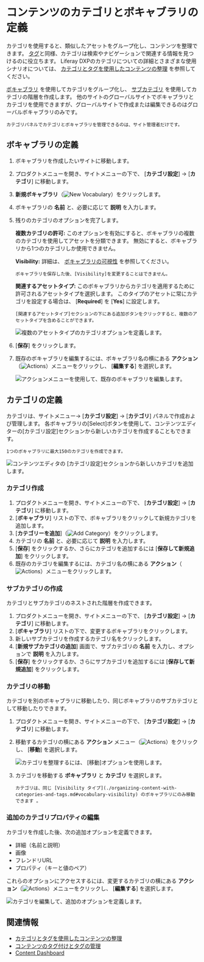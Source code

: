 # コンテンツのカテゴリとボキャブラリの定義

カテゴリを使用すると、類似したアセットをグループ化し、コンテンツを整理できます。 [タグ](./tagging-content-and-managing-tags.md)と同様、カテゴリは検索やナビゲーションで関連する情報を見つけるのに役立ちます。 Liferay DXPのカテゴリについての詳細とさまざまな使用シナリオについては、 [カテゴリとタグを使用したコンテンツの整理](organizing-content-with-categories-and-tags.md) を参照してください。

[ボキャブラリ](#defining-vocabularies) を使用してカテゴリをグループ化し、 [サブカテゴリ](#creating-subcategories) を使用してカテゴリの階層を作成します。 他のサイトのグローバルサイトでボキャブラリとカテゴリを使用できますが、グローバルサイトで作成または編集できるのはグローバルボキャブラリのみです。

```{note}
カテゴリパネルでカテゴリとボキャブラリを管理できるのは、サイト管理者だけです。
```

<a name="defining-vocabularies" />

## ボキャブラリの定義

1.  ボキャブラリを作成したいサイトに移動します。

2.  プロダクトメニューを開き、サイトメニューの下で、 [**カテゴリ設定**] → [**カテゴリ**] に移動します。

3. **新規ボキャブラリ**（![New Vocabulary](../../images/icon-plus.png)）をクリックします。

4.  ボキャブラリの **名前** と、必要に応じて **説明** を入力します。

5.  残りのカテゴリのオプションを完了します。

    **複数カテゴリの許可:** このオプションを有効にすると、ボキャブラリの複数のカテゴリを使用してアセットを分類できます。 無効にすると、ボキャブラリから1つのカテゴリしか使用できません。

    **Visibility:** 詳細は、 [ボキャブラリの可視性](./organizing-content-with-categories-and-tags.md#vocabulary-visibility) を参照してください。

    ```{important}
    ボキャブラリを保存した後、[Visibility]を変更することはできません。
    ```

    **関連するアセットタイプ:** このボキャブラリからカテゴリを適用するために許可されるアセットタイプを選択します。 このタイプのアセットに常にカテゴリを設定する場合は、 [**Required**] を [**Yes**] に設定します。

    ```{tip}
    [関連するアセットタイプ]セクションの下にある追加ボタンをクリックすると、複数のアセットタイプを含めることができます。
    ```

    ![複数のアセットタイプのカテゴリオプションを定義します。](./defining-categories-and-vocabularies-for-content/images/02.png)

6. [**保存**] をクリックします。

7.  既存のボキャブラリを編集するには、ボキャブラリ名の横にある **アクション**（![Actions](../../images/icon-actions.png)）メニューをクリックし、 [**編集する**] を選択します。

    ![アクションメニューを使用して、既存のボキャブラリを編集します。](./defining-categories-and-vocabularies-for-content/images/08.gif)

<a name="defining-categories" />

## カテゴリの定義

カテゴリは、サイトメニュー→ [**カテゴリ設定**] → [**カテゴリ**] パネルで作成および管理します。 各ボキャブラリの[Select]ボタンを使用して、コンテンツエディターの[カテゴリ設定]セクションから新しいカテゴリを作成することもできます。

```{important}
1つのボキャブラリに最大150のカテゴリを作成できます。
```

![コンテンツエディタの [カテゴリ設定]セクションから新しいカテゴリを追加します。](./defining-categories-and-vocabularies-for-content/images/04.png)

### カテゴリ作成

1.  プロダクトメニューを開き、サイトメニューの下で、 [**カテゴリ設定**] → [**カテゴリ**] に移動します。
2. [**ボキャブラリ**] リストの下で、ボキャブラリをクリックして新規カテゴリを追加します。
3. [**カテゴリーを追加**]（![Add Category](../../images/icon-add.png)）をクリックします。
4.  カテゴリの **名前** と、必要に応じて **説明** を入力します。
5. [**保存**] をクリックするか、さらにカテゴリを追加するには [**保存して新規追加**] をクリックします。
6.  既存のカテゴリを編集するには、カテゴリ名の横にある **アクション**（![Actions](../../images/icon-actions.png)）メニューをクリックします。

### サブカテゴリの作成

カテゴリとサブカテゴリのネストされた階層を作成できます。

1.  プロダクトメニューを開き、サイトメニューの下で、 [**カテゴリ設定**] → [**カテゴリ**] に移動します。
2. [**ボキャブラリ**] リストの下で、変更するボキャブラリをクリックします。
3.  新しいサブカテゴリを作成するカテゴリ名をクリックします。
4. [**新規サブカテゴリの追加**] 画面で、サブカテゴリの **名前** を入力し、オプションで **説明** を入力します。
5. [**保存**] をクリックするか、さらにサブカテゴリを追加するには [**保存して新規追加**] をクリックします。

### カテゴリの移動

カテゴリを別のボキャブラリに移動したり、同じボキャブラリのサブカテゴリとして移動したりできます。

1.  プロダクトメニューを開き、サイトメニューの下で、 [**カテゴリ設定**] → [**カテゴリ**] に移動します。

2.  移動するカテゴリの横にある **アクション** メニュー（![Actions](../../images/icon-actions.png)）をクリックし、 [**移動**] を選択します。

    ![カテゴリを整理するには、 [移動]オプションを使用します。](./defining-categories-and-vocabularies-for-content/images/03.png)

3.  カテゴリを移動する **ボキャブラリ** と **カテゴリ** を選択します。

    ```{note}
    カテゴリは、同じ [Visibility タイプ](./organizing-content-with-categories-and-tags.md#vocabulary-visibility) のボキャブラリにのみ移動できます 。 
    ```

### 追加のカテゴリプロパティの編集

カテゴリを作成した後、次の追加オプションを定義できます。

  - 詳細（名前と説明）
  - 画像
  - フレンドリURL
  - プロパティ（キーと値のペア）

これらのオプションにアクセスするには、変更するカテゴリの横にある **アクション**（![Actions](../../images/icon-actions.png)）メニューをクリックし、 [**編集する**] を選択します。

![カテゴリを編集して、追加のオプションを定義します。](./defining-categories-and-vocabularies-for-content/images/10.png)

<a name="related-information" />

## 関連情報

  - [カテゴリとタグを使用したコンテンツの整理](./organizing-content-with-categories-and-tags.md)
  - [コンテンツのタグ付けとタグの管理](./tagging-content-and-managing-tags.md)
  - [Content Dashboard](../content-dashboard/about-the-content-dashboard.md)
